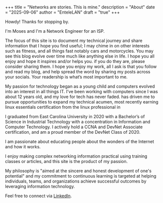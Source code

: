 +++
title = "Networks are stories. This is mine."
description = "About"
date = "2025-09-06"
author = "EnteleLAN"
draft = "true"
+++

Howdy! Thanks for stopping by.  

I'm Moses and I'm a Network Engineer for an ISP.

The focus of this site is to document my technical journey and share information that I hope you find useful; I may chime in on other interests such as fitness, and all things fast notably cars and motorcycles. You may see this blog evolve over time much like anything else in life. I hope you all enjoy and hope it inspires and/or helps you. if you do they are, please consider sharing them. I hope you enjoy my work, all I ask is that you follow and read my blog, and help spread the word by sharing my posts across your socials. Your readership is what’s most important to me.

[All thoughts and opinions I express are my own, they are not reflective of, nor endorsed by my employer or any organization I may be working for or otherwise represent.]: #

My passion for technology began as a young child and computers evolved into an interest in all things IT. I’ve been working with computers since I was about 12 years old, and my love for tech has never faded. has driven me to pursue opportunities to expand my technical acumen, most recently earning linux essentials certification from the linux professional in  

I graduated from East Carolina University in 2020 with a Bachelor’s of Science in Industrial Technology with a concentration in Information and Computer Technology. I actively hold a CCNA and DevNet Associate certification, and am a proud member of the DevNet Class of 2020.

I am passionate about educating people about the wonders of the Internet and how it works.

I enjoy making complex networking information practical using training classes or articles, and this site is the product of my passion.

My philosophy is "aimed at the sincere and honest development of one's potential" and my commitment to continuous learning is targeted at helping individuals, teams, and organizations achieve successful outcomes by leveraging information technology.

Feel free to connect via [LinkedIn](https://linkedin.com/in/moisesgodinez).